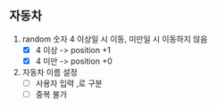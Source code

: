 ## 자동차

1. random 숫자 4 이상일 시 이동, 미만일 시 이동하지 않음
    - [x] 4 이상 -> position +1
    - [x] 4 미만 -> position +0

2. 자동차 이름 설정
    - [ ] 사용자 입력 ,로 구분
    - [ ] 중복 불가